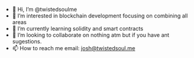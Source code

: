 - 👋 Hi, I’m @twistedsoulme
- 👀 I’m interested in blockchain development focusing on combining all areas
- 🌱 I’m currently learning solidity and smart contracts
- 💞️ I’m looking to collaborate on nothing atm but if you have ant sugestions.
- 📫 How to reach me email: josh@twistedsoul.me

<!---
twistedsoulme/twistedsoulme is a ✨ special ✨ repository because its `README.md` (this file) appears on your GitHub profile.
You can click the Preview link to take a look at your changes.
--->
